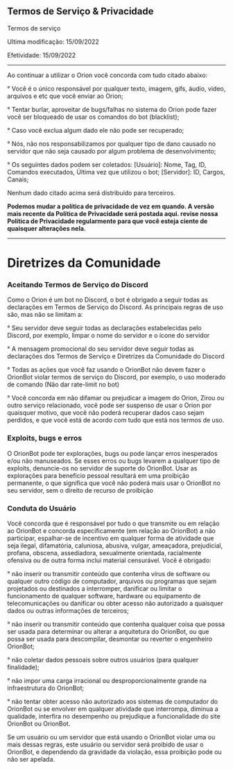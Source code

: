 ## Termos de Serviço & Privacidade

Termos de serviço

Ultima modificação: 15/09/2022


Efetividade: 15/09/2022

<hr>

Ao continuar a utilizar o Orion você concorda com tudo citado abaixo:

° Você é o único responsável por qualquer texto, imagem, gifs, áudio, video, arquivos e etc que você enviar ao Orion;

° Tentar burlar, aproveitar de bugs/falhas no sistema do Orion pode fazer você ser bloqueado de usar os comandos do bot (blacklist);

° Caso você exclua algum dado ele não pode ser recuperado;

° Nós, não nos responsabilizamos por qualquer tipo de dano causado no servidor que não seja causado por algum problema de desenvolvimento;

° Os seguintes dados podem ser coletados: [Usuário]: Nome, Tag, ID, Comandos executados, Última vez que utilizou o bot; [Servidor]: ID, Cargos, Canais;

Nenhum dado citado acima será distribuído para terceiros.

**Podemos mudar a política de privacidade de vez em quando. A versão mais recente da Política de Privacidade será postada aqui. revise nossa Política de Privacidade regularmente para que você esteja ciente de quaisquer alterações nela.**

<hr>

<h1> Diretrizes da Comunidade </h1>

<h3> Aceitando Termos de Serviço do Discord </h3>

Como o Orion é um bot no Discord, o bot é obrigado a seguir todas as declarações em Termos de Serviço do Discord. As principais regras de uso são, mas não se limitam a:

° Seu servidor deve seguir todas as declarações estabelecidas pelo Discord, por exemplo, limpar o nome do servidor e o ícone do servidor

° A mensagem promocional do seu servidor deve seguir todas as declarações dos Termos de Serviço e Diretrizes da Comunidade do Discord

° Todas as ações que você faz usando o OrionBot não devem fazer o OrionBot violar termos de serviço do Discord, por exemplo, o uso moderado de comando (Não dar rate-limit no bot)

° Você concorda em não difamar ou prejudicar a imagem do Orion, Zirou ou outro serviço relacionado, você pode ser suspenso de usar o Orion por quaisquer motivo, que você não poderá recuperar dados caso sejam perdidos, e que você está de acordo com tudo que está nos termos de uso.

<h3> Exploits, bugs e erros </h3>

O OrionBot pode ter explorações, bugs ou pode lançar erros inesperados e/ou não manuseados. Se esses erros ou bugs levarem a qualquer tipo de exploits, denuncie-os no servidor de suporte do OrionBot. Usar as explorações para benefício pessoal resultará em uma proibição permanente, o que significa que você não poderá mais usar o OrionBot no seu servidor, sem o direito de recurso de proibição

<h3> Conduta do Usuário </h3>

Você concorda que é responsável por tudo o que transmite ou em relação ao OrionBot e concorda especificamente (em relação ao OrionBot) a não participar, espalhar-se de incentivo em qualquer forma de atividade que seja ilegal, difamatória, caluniosa, abusiva, vulgar, ameaçadora, prejudicial, profana, obscena, assediadora, sexualmente orientada, racialmente ofensiva ou de outra forma inclui material censurável.
Você é obrigado:

° não inserir ou transmitir conteúdo que contenha vírus de software ou qualquer outro código de computador, arquivos ou programas que sejam projetados ou destinados a interromper, danificar ou limitar o funcionamento de qualquer software, hardware ou equipamento de telecomunicações ou danificar ou obter acesso não autorizado a quaisquer dados ou outras informações de terceiros;

° não inserir ou transmitir conteúdo que contenha qualquer coisa que possa ser usada para determinar ou alterar a arquitetura do OrionBot, ou que possa ser usada para descompilar, desmontar ou reverter o engenheiro OrionBot;

° não coletar dados pessoais sobre outros usuários (para qualquer finalidade);

° não impor uma carga irracional ou desproporcionalmente grande na infraestrutura do OrionBot;

° não tentar obter acesso não autorizado aos sistemas de computador do OrionBot ou se envolver em qualquer atividade que interrompa, diminua a qualidade, interfira no desempenho ou prejudique a funcionalidade do site OrionBot ou OrionBot.

Se um usuário ou um servidor que está usando o OrionBot violar uma ou mais dessas regras, este usuário ou servidor será proibido de usar o OrionBot, e dependendo da gravidade da violação, essa proibição pode ou não ser apelada.
